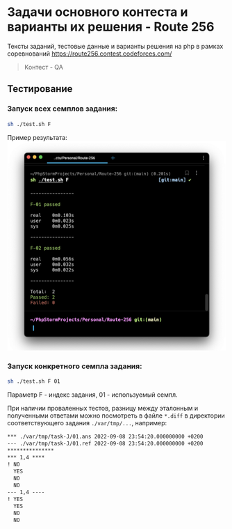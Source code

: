# Задачи основного контеста и варианты их решения - Route 256

Тексты заданий, тестовые данные и варианты решения на php в рамках соревнований https://route256.contest.codeforces.com/
>Контест - QA

## Тестирование
### Запуск всех семплов задания:
```bash
sh ./test.sh F
```
Пример результата:
![Пример результата](var/img/tests-output.png)

### Запуск конкретного семпла задания:
```bash
sh ./test.sh F 01
```
Параметр F - индекс задания, 01 - используемый семпл.

При наличии проваленных тестов, разницу между эталонным и полученными ответами можно посмотреть в файле `*.diff` в директории соответствующего задания `./var/tmp/...`, например:
```
*** ./var/tmp/task-J/01.ans	2022-09-08 23:54:20.000000000 +0200
--- ./var/tmp/task-J/01.ref	2022-09-08 23:54:20.000000000 +0200
***************
*** 1,4 ****
! NO
  YES
  NO
  NO
--- 1,4 ----
! YES
  YES
  NO
  NO
```
